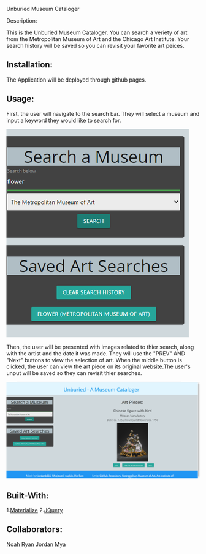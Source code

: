 Unburied Museum Cataloger

Description:

This is the Unburied Museum Cataloger. You can search a veriety of art from the Metropolitan Museum of Art and the Chicago Art Institute. Your search history will be saved so you can revisit your favorite art peices.

## Installation:

The Application will be deployed through github pages.

## Usage:

First, the user will navigate to the search bar. They will select a museum and input a keyword they would like to search for.

![alt text](assets/images/newsearchbutton.png)

Then, the user will be presented with images related to thier search, along with the artist and the date it was made. They will use the "PREV" AND "Next" buttons to view the selection of art. When the middle button is clicked, the user can view the art piece on its original website.The user's unput will be saved so they can revisit thier searches.

![alt text](assets/images/newscreenshotpage.png)

    
## Built-With:

1.[Materialize](https://materializecss.com/)
2.[JQuery](https://jquery.com/)


## Collaborators:

[Noah](https://github.com/PierTwo)
[Ryan](https://github.com/nuglah)
[Jordan](https://github.com/jordanb366)
[Mya](https://github.com/Myajewell)